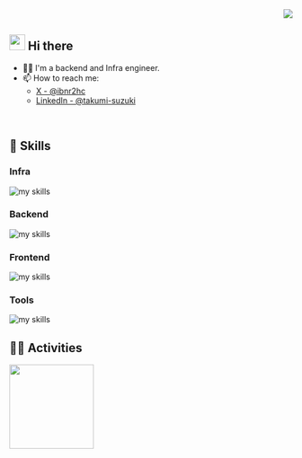 <div align="right">
  <img src="https://komarev.com/ghpvc/?username=ibnr2hc" />
</div>


## <img src="https://media.giphy.com/media/hvRJCLFzcasrR4ia7z/giphy.gif" width="28"> Hi there

- 🧑‍💻 I'm a backend and Infra engineer.
- 📫 How to reach me:
  -  [X - @ibnr2hc](https://x.com/ibnr2hc)
  -  [LinkedIn - @takumi-suzuki](https://www.linkedin.com/in/takumi-suzuki/)
<br>


<!-- アイコンの選択肢一覧：https://arc.net/l/quote/zizyykfh -->
## 🌱 Skills
### Infra
<img alt="my skills" src="https://skillicons.dev/icons?theme=dark&perline=7&i=aws,docker,linux,supabase,bash" />

### Backend
<img alt="my skills" src="https://skillicons.dev/icons?theme=dark&perline=7&i=py,go,nodejs,django,flask,prisma,redis,dynamodb,postgres,mysql" />

### Frontend
<img alt="my skills" src="https://skillicons.dev/icons?theme=dark&perline=7&i=ts,html,css,tailwind,nextjs,prisma" />

### Tools
<img alt="my skills" src="https://skillicons.dev/icons?theme=dark&perline=7&i=git,github,githubactions,notion,postman,vim" />

<br>


## 🏃‍♀️ Activities
<a href="https://github.com/anuraghazra/convoychat">
  <img align="center" height="150px" src="https://github-readme-stats.vercel.app/api/top-langs/?username=ibnr2hc&layout=compact&theme=radical&count_private=true&hide=Makefile,Vim+Script,Shell" />
</a>
